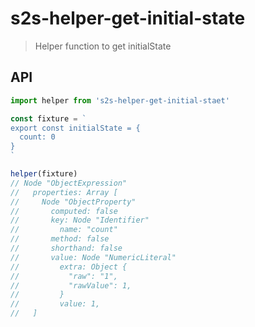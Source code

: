 # s2s-helper-get-initial-state

> Helper function to get initialState

## API

```js
import helper from 's2s-helper-get-initial-staet'

const fixture = `
export const initialState = {
  count: 0
}
`

helper(fixture)
// Node "ObjectExpression"
//   properties: Array [
//     Node "ObjectProperty"
//       computed: false
//       key: Node "Identifier"
//         name: "count"
//       method: false
//       shorthand: false
//       value: Node "NumericLiteral"
//         extra: Object {
//           "raw": "1",
//           "rawValue": 1,
//         }
//         value: 1,
//   ]
```
